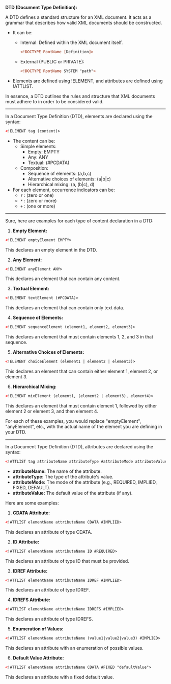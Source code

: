 
**DTD (Document Type Definition):**

A DTD defines a standard structure for an XML document. It acts as a grammar that describes how valid XML documents should be constructed.

- It can be:
  - Internal: Defined within the XML document itself.
    ```xml
    <!DOCTYPE RootName [Definition]>
    ```
  - External (PUBLIC or PRIVATE):
    ```xml
    <!DOCTYPE RootName SYSTEM "path">
    ```

- Elements are defined using !ELEMENT, and attributes are defined using !ATTLIST. 

In essence, a DTD outlines the rules and structure that XML documents must adhere to in order to be considered valid.


---


In a Document Type Definition (DTD), elements are declared using the syntax:
```xml
<!ELEMENT tag (content)>
```
- The content can be:
  - Simple elements:
    - Empty: EMPTY
    - Any: ANY
    - Textual: (#PCDATA)
  - Composition:
    - Sequence of elements: (a,b,c)
    - Alternative choices of elements: (a|b|c)
    - Hierarchical mixing: (a, (b|c), d)
- For each element, occurrence indicators can be:
  - `?` : (zero or one)
  - `*` : (zero or more)
  - `+` : (one or more)



---


Sure, here are examples for each type of content declaration in a DTD:

1. **Empty Element:**
```xml
<!ELEMENT emptyElement EMPTY>
```
This declares an empty element in the DTD.

2. **Any Element:**
```xml
<!ELEMENT anyElement ANY>
```
This declares an element that can contain any content.

3. **Textual Element:**
```xml
<!ELEMENT textElement (#PCDATA)>
```
This declares an element that can contain only text data.

4. **Sequence of Elements:**
```xml
<!ELEMENT sequenceElement (element1, element2, element3)>
```
This declares an element that must contain elements 1, 2, and 3 in that sequence.

5. **Alternative Choices of Elements:**
```xml
<!ELEMENT choiceElement (element1 | element2 | element3)>
```
This declares an element that can contain either element 1, element 2, or element 3.

6. **Hierarchical Mixing:**
```xml
<!ELEMENT mixElement (element1, (element2 | element3), element4)>
```
This declares an element that must contain element 1, followed by either element 2 or element 3, and then element 4.

For each of these examples, you would replace "emptyElement", "anyElement", etc., with the actual name of the element you are defining in your DTD.






---





In a Document Type Definition (DTD), attributes are declared using the syntax:
```xml
<!ATTLIST tag attributeName attributeType #attributeMode attributeValue>
```
- **attributeName:** The name of the attribute.
- **attributeType:** The type of the attribute's value.
- **attributeMode:** The mode of the attribute (e.g., REQUIRED, IMPLIED, FIXED, DEFAULT).
- **attributeValue:** The default value of the attribute (if any).

Here are some examples:

1. **CDATA Attribute:**
```xml
<!ATTLIST elementName attributeName CDATA #IMPLIED>
```
This declares an attribute of type CDATA.

2. **ID Attribute:**
```xml
<!ATTLIST elementName attributeName ID #REQUIRED>
```
This declares an attribute of type ID that must be provided.

3. **IDREF Attribute:**
```xml
<!ATTLIST elementName attributeName IDREF #IMPLIED>
```
This declares an attribute of type IDREF.

4. **IDREFS Attribute:**
```xml
<!ATTLIST elementName attributeName IDREFS #IMPLIED>
```
This declares an attribute of type IDREFS.

5. **Enumeration of Values:**
```xml
<!ATTLIST elementName attributeName (value1|value2|value3) #IMPLIED>
```
This declares an attribute with an enumeration of possible values.

6. **Default Value Attribute:**
```xml
<!ATTLIST elementName attributeName CDATA #FIXED "defaultValue">
```
This declares an attribute with a fixed default value.